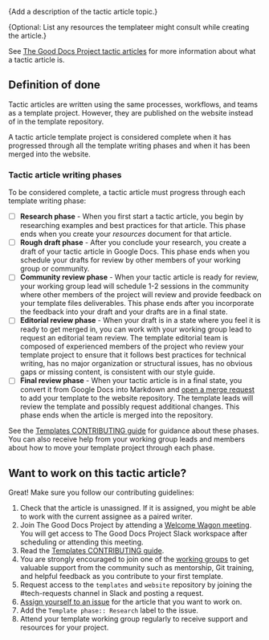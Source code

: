 {Add a description of the tactic article topic.}

{Optional: List any resources the templateer might consult while creating the article.}

See [The Good Docs Project tactic articles](https://gitlab.com/tgdp/templates/-/blob/main/CONTRIBUTING.md#the-good-docs-project-tactic-articles) for more information about what a tactic article is.


## Definition of done
Tactic articles are written using the same processes, workflows, and teams as a template project. However, they are published on the website instead of in the template repository.

A tactic article template project is considered complete when it has progressed through all the template writing phases and when it has been merged into the website.


### Tactic article writing phases
To be considered complete, a tactic article must progress through each template writing phase:

- [ ] **Research phase** - When you first start a tactic article, you begin by researching examples and best practices for that article. This phase ends when you create your *resources* document for that article.
- [ ] **Rough draft phase** - After you conclude your research, you create a draft of your tactic article in Google Docs. This phase ends when you schedule your drafts for review by other members of your working group or community.
- [ ] **Community review phase** - When your tactic article is ready for review, your working group lead will schedule 1-2 sessions in the community where other members of the project will review and provide feedback on your template files deliverables. This phase ends after you incorporate the feedback into your draft and your drafts are in a final state.
- [ ] **Editorial review phase** - When your draft is in a state where you feel it is ready to get merged in, you can work with your working group lead to request an editorial team review. The template editorial team is composed of experienced members of the project who review your template project to ensure that it follows best practices for technical writing, has no major organization or structural issues, has no obvious gaps or missing content, is consistent with our style guide.
- [ ] **Final review phase** - When your tactic article is in a final state, you convert it from Google Docs into Markdown and [open a merge request](https://docs.gitlab.com/ee/user/project/merge_requests/creating_merge_requests.html) to add your template to the website repository. The template leads will review the template and possibly request additional changes. This phase ends when the article is merged into the repository.

See the [Templates CONTRIBUTING guide](https://gitlab.com/tgdp/templates/-/blob/main/CONTRIBUTING.md) for guidance about these phases. You can also receive help from your working group leads and members about how to move your template project through each phase.



## Want to work on this tactic article?
Great! Make sure you follow our contributing guidelines:

1. Check that the article is unassigned. If it is assigned, you might be able to work with the current assignee as a paired writer.
2. Join The Good Docs Project by attending a [Welcome Wagon meeting](https://thegooddocsproject.dev/welcome/). You will get access to The Good Docs Project Slack workspace after scheduling or attending this meeting.
3. Read the [Templates CONTRIBUTING guide](https://gitlab.com/tgdp/templates/-/blob/main/CONTRIBUTING.md).
4. You are strongly encouraged to join one of the [working groups](https://thegooddocsproject.dev/working-group/) to get valuable support from the community such as mentorship, Git training, and helpful feedback as you contribute to your first template.
5. Request access to the `templates` and `website` repository by joining the #tech-requests channel in Slack and posting a request.
6. [Assign yourself to an issue](https://docs.gitlab.com/ee/user/project/issues/managing_issues.html#assignee) for the article that you want to work on.
7. Add the `Template phase:: Research` label to the issue.
8. Attend your template working group regularly to receive support and resources for your project.